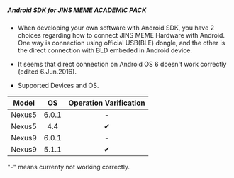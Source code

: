 ##### Android SDK for JINS MEME ACADEMIC PACK

* When developing your own software with Android SDK, you have 2 choices regarding how to connect JINS MEME Hardware with Android. One way is connection using official USB(BLE) dongle, and the other is the direct connection with BLD embeded in Android device. 

* It seems that direct connection on Android OS 6 doesn't work correctly (edited 6.Jun.2016).

* Supported Devices and OS. 

| Model | OS| Operation Varification |
|:--:|:--:|:--:|
|Nexus5|6.0.1|-|
|Nexus5|4.4|✔|
|Nexus9|6.0.1|-|
|Nexus9|5.1.1|✔|

"-" means currenty not working correctly.

